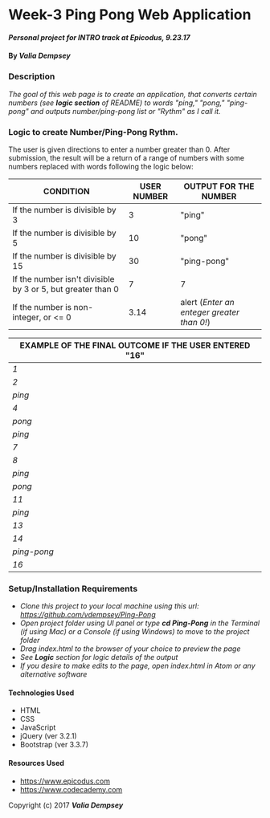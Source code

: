 # Week-3 Ping Pong Web Application

#### _Personal project for INTRO track at Epicodus, 9.23.17_

#### By _**Valia Dempsey**_

### Description
_The goal of this web page is to create an application, that converts certain numbers (see **logic section** of README) to words "ping," "pong," "ping-pong" and outputs number/ping-pong list or "Rythm" as I call it._

### Logic to create Number/Ping-Pong Rythm.

The user is given directions to enter a number greater than 0. After submission, the result will be a return of a range of numbers with some numbers replaced with words following the logic below:

| CONDITION | USER NUMBER | OUTPUT FOR THE NUMBER |
|-----------|------------|-------------------|
| If the number is divisible by 3 | 3 | "ping" |
| If the number is divisible by 5 | 10 | "pong" |
| If the number is divisible by 15 | 30 | "ping-pong" |
| If the number isn't divisible by 3 or 5, but greater than 0 | 7 | 7 |
| If the number is non-integer, or <= 0 | 3.14 | alert (_Enter an enteger greater than 0!_) |

|EXAMPLE OF THE FINAL OUTCOME IF THE USER ENTERED "16"|
|----------------------------------------------------- |
|                   _1_               |
|                   _2_               |
|                   _ping_            |
|                   _4_               |
|                   _pong_            |
|                   _ping_            |
|                   _7_               |
|                   _8_               |
|                   _ping_            |
|                   _pong_            |
|                   _11_              |
|                   _ping_            |
|                   _13_              |
|                   _14_              |
|                   _ping-pong_       |
|                   _16_              |

### Setup/Installation Requirements

* _Clone this project to your local machine using this url: https://github.com/vdempsey/Ping-Pong_
* _Open project folder using UI panel or type **cd Ping-Pong** in the Terminal (if using Mac) or a Console (if using Windows) to move to the project folder_
* _Drag index.html to the browser of your choice to preview the page_
* _See **Logic** section for logic details of the output_
* _If you desire to make edits to the page, open index.html in Atom or any alternative software_

#### Technologies Used

* HTML
* CSS
* JavaScript
* jQuery (ver 3.2.1)
* Bootstrap (ver 3.3.7)

#### Resources Used

* https://www.epicodus.com
* https://www.codecademy.com


Copyright (c) 2017 **_Valia Dempsey_**

